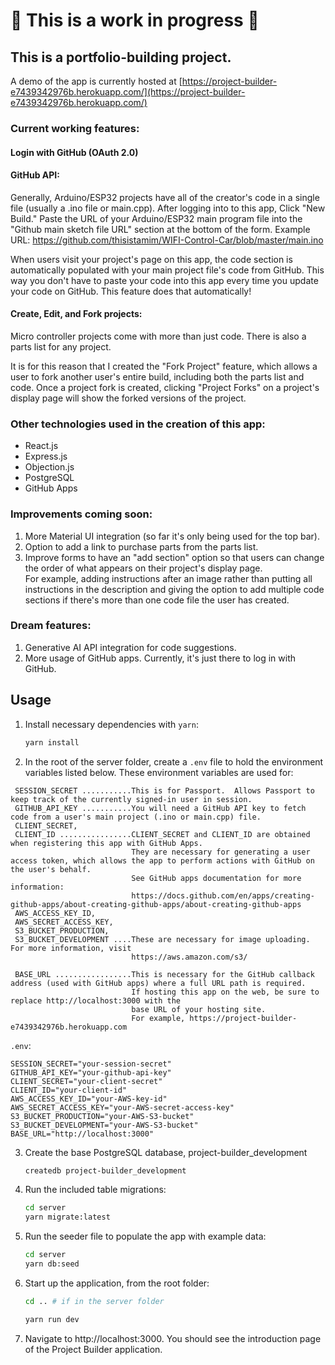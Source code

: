 # 🚧 This is a work in progress 🚧
## This is a portfolio-building project.

A demo of the app is currently hosted at [https://project-builder-e7439342976b.herokuapp.com/](https://project-builder-e7439342976b.herokuapp.com/)

### Current working features:

#### Login with GitHub (OAuth 2.0)

#### GitHub API:

Generally, Arduino/ESP32 projects have all of the creator's code in a single file (usually a .ino file or main.cpp). After logging into to this app, Click "New Build." Paste the URL of your Arduino/ESP32 main program file into the "Github main sketch file URL" section at the bottom of the form.
Example URL: https://github.com/thisistamim/WIFI-Control-Car/blob/master/main.ino

When users visit your project's page on this app, the code section is automatically populated with your main project file's code from GitHub. This way you don't have to paste your code into this app every time you update your code on GitHub. This feature does that automatically!

#### Create, Edit, and Fork projects:

Micro controller projects come with more than just code. There is also a parts list for any project.

It is for this reason that I created the "Fork Project" feature, which allows a user to fork another user's entire build, including both the parts list and code. Once a project fork is created, clicking "Project Forks" on a project's display page will show the forked versions of the project.

### Other technologies used in the creation of this app:

- React.js
- Express.js
- Objection.js
- PostgreSQL
- GitHub Apps

### Improvements coming soon:

1. More Material UI integration (so far it's only being used for the top bar).
2. Option to add a link to purchase parts from the parts list.
3. Improve forms to have an "add section" option so that users can change the order of what appears on their project's display page.  
   For example, adding instructions after an image rather than putting all instructions in the description and giving the option to add multiple code sections if there's more than one code file the user has created.

### Dream features:

1. Generative AI API integration for code suggestions.
2. More usage of GitHub apps. Currently, it's just there to log in with GitHub.

## Usage

1. Install necessary dependencies with `yarn`:

   ```sh
   yarn install
   ```

2. In the root of the server folder, create a `.env` file to hold the environment variables listed below.  These environment variables are used for:
```
 SESSION_SECRET ...........This is for Passport.  Allows Passport to keep track of the currently signed-in user in session.
 GITHUB_API_KEY ...........You will need a GitHub API key to fetch code from a user's main project (.ino or main.cpp) file.
 CLIENT_SECRET,
 CLIENT_ID ................CLIENT_SECRET and CLIENT_ID are obtained when registering this app with GitHub Apps.  
                           They are necessary for generating a user access token, which allows the app to perform actions with GitHub on the user's behalf.
                           See GitHub apps documentation for more information:
                           https://docs.github.com/en/apps/creating-github-apps/about-creating-github-apps/about-creating-github-apps 
 AWS_ACCESS_KEY_ID,
 AWS_SECRET_ACCESS_KEY,
 S3_BUCKET_PRODUCTION,
 S3_BUCKET_DEVELOPMENT ....These are necessary for image uploading.  For more information, visit
                           https://aws.amazon.com/s3/
                           
 BASE_URL .................This is necessary for the GitHub callback address (used with GitHub apps) where a full URL path is required.
                           If hosting this app on the web, be sure to replace http://localhost:3000 with the
                           base URL of your hosting site. 
                           For example, https://project-builder-e7439342976b.herokuapp.com
```

 `.env`:
   ```env
   SESSION_SECRET="your-session-secret"
   GITHUB_API_KEY="your-github-api-key"
   CLIENT_SECRET="your-client-secret"
   CLIENT_ID="your-client-id"
   AWS_ACCESS_KEY_ID="your-AWS-key-id"
   AWS_SECRET_ACCESS_KEY="your-AWS-secret-access-key"
   S3_BUCKET_PRODUCTION="your-AWS-S3-bucket"
   S3_BUCKET_DEVELOPMENT="your-AWS-S3-bucket"
   BASE_URL="http://localhost:3000"
   ```

3. Create the base PostgreSQL database, project-builder_development

   ```sh
   createdb project-builder_development
   ```

4. Run the included table migrations:

   ```sh
   cd server
   yarn migrate:latest
   ```

5. Run the seeder file to populate the app with example data:

   ```sh
   cd server
   yarn db:seed
   
   ```

6. Start up the application, from the root folder:

   ```sh
   cd .. # if in the server folder

   yarn run dev
   ```

7. Navigate to http://localhost:3000. You should see the introduction page of the Project Builder application.